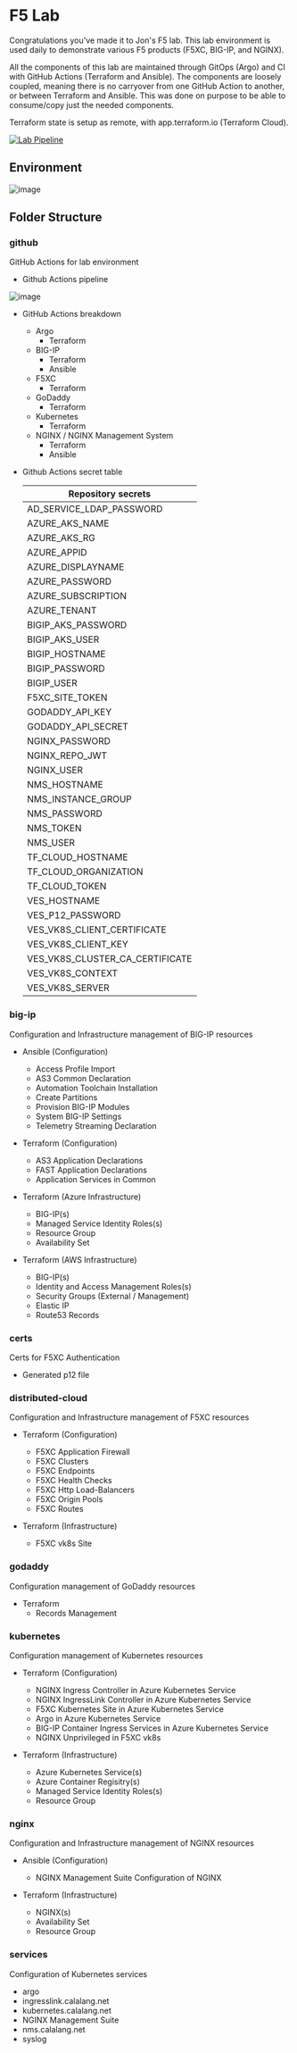 # F5 Lab

Congratulations you've made it to Jon's F5 lab. This lab environment is used daily to demonstrate various F5 products (F5XC, BIG-IP, and NGINX).

All the components of this lab are maintained through GitOps (Argo) and CI with GitHub Actions (Terraform and Ansible). The components are loosely coupled, meaning there is no carryover from one GitHub Action to another, or between Terraform and Ansible. This was done on purpose to be able to consume/copy just the needed components.

Terraform state is setup as remote, with app.terraform.io (Terraform Cloud).

[![Lab Pipeline](https://github.com/jmcalalang/lab/actions/workflows/main.yaml/badge.svg?branch=main)](https://github.com/jmcalalang/lab/actions/workflows/main.yaml)

## Environment

![image](lab.png)

## Folder Structure

### github

GitHub Actions for lab environment

- Github Actions pipeline

![image](actions.png)

- GitHub Actions breakdown
  - Argo
    - Terraform
  - BIG-IP
    - Terraform
    - Ansible
  - F5XC
    - Terraform
  - GoDaddy
    - Terraform
  - Kubernetes
    - Terraform
  - NGINX / NGINX Management System
    - Terraform
    - Ansible

- Github Actions secret table

  | **Repository secrets**          |
  |---------------------------------|
  | AD_SERVICE_LDAP_PASSWORD        |
  | AZURE_AKS_NAME                  |
  | AZURE_AKS_RG                    |
  | AZURE_APPID                     |
  | AZURE_DISPLAYNAME               |
  | AZURE_PASSWORD                  |
  | AZURE_SUBSCRIPTION              |
  | AZURE_TENANT                    |
  | BIGIP_AKS_PASSWORD              |
  | BIGIP_AKS_USER                  |
  | BIGIP_HOSTNAME                  |
  | BIGIP_PASSWORD                  |
  | BIGIP_USER                      |
  | F5XC_SITE_TOKEN                 |
  | GODADDY_API_KEY                 |
  | GODADDY_API_SECRET              |
  | NGINX_PASSWORD                  |
  | NGINX_REPO_JWT                  |
  | NGINX_USER                      |
  | NMS_HOSTNAME                    |
  | NMS_INSTANCE_GROUP              |
  | NMS_PASSWORD                    |
  | NMS_TOKEN                       |
  | NMS_USER                        |
  | TF_CLOUD_HOSTNAME               |
  | TF_CLOUD_ORGANIZATION           |
  | TF_CLOUD_TOKEN                  |
  | VES_HOSTNAME                    |
  | VES_P12_PASSWORD                |
  | VES_VK8S_CLIENT_CERTIFICATE     |
  | VES_VK8S_CLIENT_KEY             |
  | VES_VK8S_CLUSTER_CA_CERTIFICATE |
  | VES_VK8S_CONTEXT                |
  | VES_VK8S_SERVER                 |

### big-ip

Configuration and Infrastructure management of BIG-IP resources

- Ansible (Configuration)
  - Access Profile Import
  - AS3 Common Declaration
  - Automation Toolchain Installation
  - Create Partitions
  - Provision BIG-IP Modules
  - System BIG-IP Settings
  - Telemetry Streaming Declaration

- Terraform (Configuration)
  - AS3 Application Declarations
  - FAST Application Declarations
  - Application Services in Common

- Terraform (Azure Infrastructure)
  - BIG-IP(s)
  - Managed Service Identity Roles(s)
  - Resource Group
  - Availability Set

- Terraform (AWS Infrastructure)
  - BIG-IP(s)
  - Identity and Access Management Roles(s)
  - Security Groups (External / Management)
  - Elastic IP
  - Route53 Records

### certs

Certs for F5XC Authentication

- Generated p12 file

### distributed-cloud

Configuration and Infrastructure management of F5XC resources

- Terraform (Configuration)
  - F5XC Application Firewall
  - F5XC Clusters
  - F5XC Endpoints
  - F5XC Health Checks
  - F5XC Http Load-Balancers
  - F5XC Origin Pools
  - F5XC Routes

- Terraform (Infrastructure)
  - F5XC vk8s Site

### godaddy

Configuration management of GoDaddy resources

- Terraform
  - Records Management

### kubernetes

Configuration management of Kubernetes resources

- Terraform (Configuration)
  - NGINX Ingress Controller in Azure Kubernetes Service
  - NGINX IngressLink Controller in Azure Kubernetes Service
  - F5XC Kubernetes Site in Azure Kubernetes Service
  - Argo in Azure Kubernetes Service
  - BIG-IP Container Ingress Services in Azure Kubernetes Service
  - NGINX Unprivileged in F5XC vk8s

- Terraform (Infrastructure)
  - Azure Kubernetes Service(s)
  - Azure Container Regisitry(s)
  - Managed Service Identity Roles(s)
  - Resource Group

### nginx

Configuration and Infrastructure management of NGINX resources

- Ansible (Configuration)
  - NGINX Management Suite Configuration of NGINX

- Terraform (Infrastructure)
  - NGINX(s)
  - Availability Set
  - Resource Group

### services

Configuration of Kubernetes services

- argo
- ingresslink.calalang.net
- kubernetes.calalang.net
- NGINX Management Suite
- nms.calalang.net
- syslog
